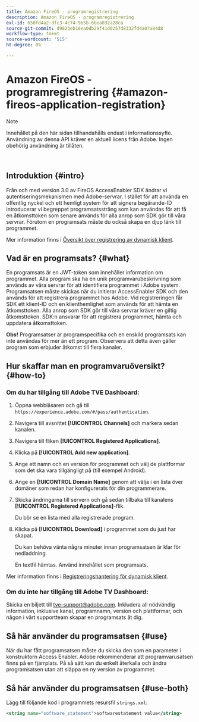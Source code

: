 ```yaml
---
title: Amazon FireOS - programregistrering
description: Amazon FireOS - programregistrering
exl-id: 650fd4a2-dfc3-4c74-9b5b-6bea832a28ca
source-git-commit: d982beb16ea0db29f41d0257d8332fd4a07a84d8
workflow-type: tm+mt
source-wordcount: '515'
ht-degree: 0%

---
```


# Amazon FireOS - programregistrering {#amazon-fireos-application-registration}

>[!NOTE]
>
>Innehållet på den här sidan tillhandahålls endast i informationssyfte. Användning av denna API kräver en aktuell licens från Adobe. Ingen obehörig användning är tillåten.

</br>

## Introduktion {#intro}

Från och med version 3.0 av FireOS AccessEnabler SDK ändrar vi autentiseringsmekanismen med Adobe-servrar. I stället för att använda en offentlig nyckel och ett hemligt system för att signera begärande-ID introducerar vi begreppet programsatssträng som kan användas för att få en åtkomsttoken som senare används för alla anrop som SDK gör till våra servrar. Förutom en programsats måste du också skapa en djup länk till programmet.

Mer information finns i [Översikt över registrering av dynamisk klient](../../../rest-apis/rest-api-dcr/dynamic-client-registration-overview.md).

## Vad är en programsats? {#what}

En programsats är en JWT-token som innehåller information om programmet. Alla program ska ha en unik programvarubeskrivning som används av våra servrar för att identifiera programmet i Adobe system. Programsatsen måste skickas när du initierar AccessEnabler SDK och den används för att registrera programmet hos Adobe. Vid registreringen får SDK ett klient-ID och en klienthemlighet som används för att hämta en åtkomsttoken. Alla anrop som SDK gör till våra servrar kräver en giltig åtkomsttoken. SDK:n ansvarar för att registrera programmet, hämta och uppdatera åtkomsttoken.

**Obs!** Programsatser är programspecifika och en enskild programsats kan inte användas för mer än ett program. Observera att detta även gäller program som erbjuder åtkomst till flera kanaler.

## Hur skaffar man en programvaruöversikt? {#how-to}

### Om du har tillgång till Adobe TVE Dashboard:

1. Öppna webbläsaren och gå till `https://experience.adobe.com/#/pass/authentication`.

1. Navigera till avsnittet **[!UICONTROL Channels]** och markera sedan kanalen.

1. Navigera till fliken **[!UICONTROL Registered Applications]**.

1. Klicka på **[!UICONTROL Add new application]**.

1. Ange ett namn och en version för programmet och välj de plattformar som det ska vara tillgängligt på (till exempel Android).

1. Ange en **[!UICONTROL Domain Name]** genom att välja i en lista över domäner som redan har konfigurerats för din programmerare.

1. Skicka ändringarna till servern och gå sedan tillbaka till kanalens **[!UICONTROL Registered Applications]**-flik.

   Du bör se en lista med alla registrerade program.

1. Klicka på **[!UICONTROL Download]** i programmet som du just har skapat.

   Du kan behöva vänta några minuter innan programsatsen är klar för nedladdning.

   En textfil hämtas. Använd innehållet som programsats.

Mer information finns i [Registreringshantering för dynamisk klient](../../../rest-apis/rest-api-dcr/dynamic-client-registration-overview.md#dynamic-client-registration-management).

### Om du inte har tillgång till Adobe TV Dashboard:

Skicka en biljett till [tve-support@adobe.com](mailto:tve-support@adobe.com). Inkludera all nödvändig information, inklusive kanal, programnamn, version och plattformar, och någon i vårt supportteam skapar en programsats åt dig.

## Så här använder du programsatsen {#use}

När du har fått programsatsen måste du skicka den som en parameter i konstruktorn Access Enabler. Adobe rekommenderar att programvarusatsen finns på en fjärrplats. På så sätt kan du enkelt återkalla och ändra programsatsen utan att släppa en ny version av programmet.

## Så här använder du programsatsen {#use-both}

Lägg till följande kod i programmets resursfil `strings.xml`:

```XML
<string name="software_statement">softwarestatement value</string>
```

